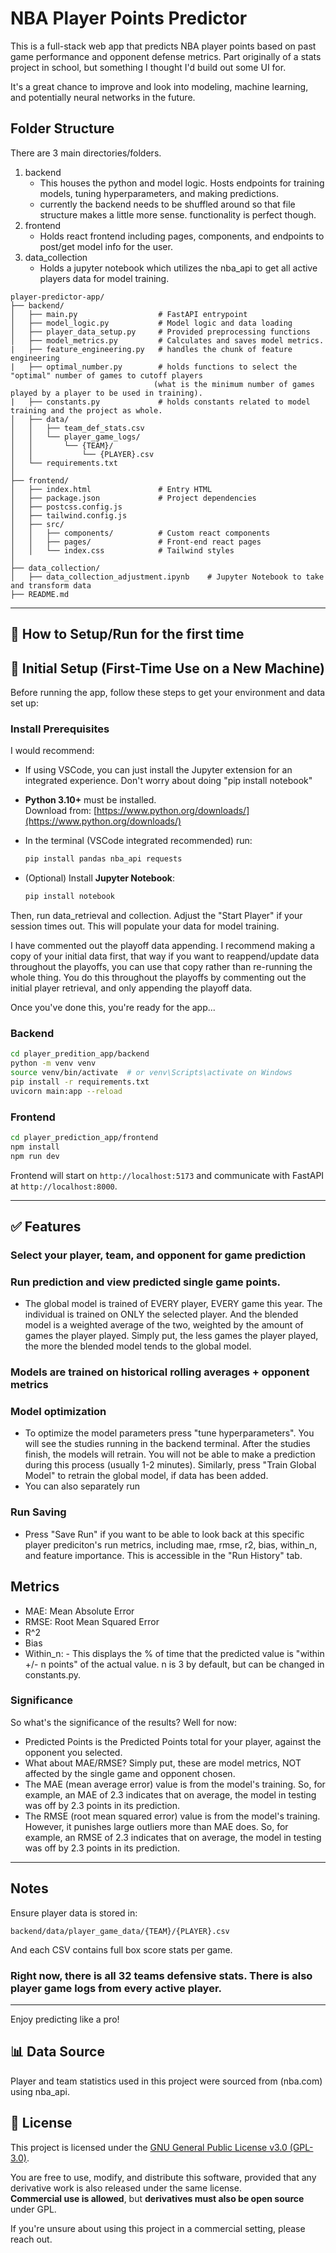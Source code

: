 # NBA Player Points Predictor

This is a full-stack web app that predicts NBA player points based on past game performance and opponent defense metrics. Part originally of a stats project in school, but something I thought I'd build out some UI for.

It's a great chance to improve and look into modeling, machine learning, and potentially neural networks in the future.

## Folder Structure

There are 3 main directories/folders. 

1. backend
    - This houses the python and model logic. Hosts endpoints for training models, tuning hyperparameters, and making predictions.
    - currently the backend needs to be shuffled around so that file structure makes a little more sense. functionality is perfect though.
2. frontend
    - Holds react frontend including pages, components, and endpoints to post/get model info for the user.
3. data_collection
    - Holds a jupyter notebook which utilizes the nba_api to get all active players data for model training.


```
player-predictor-app/
├── backend/
│   ├── main.py                  # FastAPI entrypoint
│   ├── model_logic.py           # Model logic and data loading
│   ├── player_data_setup.py     # Provided preprocessing functions
│   ├── model_metrics.py         # Calculates and saves model metrics.
|   ├── feature_engineering.py   # handles the chunk of feature engineering
|   ├── optimal_number.py        # holds functions to select the "optimal" number of games to cutoff players
                                (what is the minimum number of games played by a player to be used in training).
|   ├── constants.py             # holds constants related to model training and the project as whole.
│   ├── data/
│   │   ├── team_def_stats.csv
│   │   └── player_game_logs/
│   │       └── {TEAM}/
│   │           └── {PLAYER}.csv
│   └── requirements.txt
│
├── frontend/
│   ├── index.html               # Entry HTML
│   ├── package.json             # Project dependencies
│   ├── postcss.config.js
│   ├── tailwind.config.js
│   ├── src/
│   │   ├── components/          # Custom react components
│   │   ├── pages/               # Front-end react pages
│   │   └── index.css            # Tailwind styles
│
├── data_collection/
│   ├── data_collection_adjustment.ipynb    # Jupyter Notebook to take and transform data
├── README.md
```

---

## 🚀 How to Setup/Run for the first time

## 🔧 Initial Setup (First-Time Use on a New Machine)

Before running the app, follow these steps to get your environment and data set up:

### Install Prerequisites

I would recommend:

- If using VSCode, you can just install the Jupyter extension for an integrated experience. Don't worry about doing "pip install notebook"

- **Python 3.10+** must be installed.  
  Download from: [https://www.python.org/downloads/](https://www.python.org/downloads/)
- In the terminal (VSCode integrated recommended) run:
    ```bash
    pip install pandas nba_api requests
    ```
- (Optional) Install **Jupyter Notebook**:
  ```bash
  pip install notebook
  ```

Then, run data_retrieval and collection. Adjust the "Start Player" if your session times out. This will populate your data for model training. 

I have commented out the playoff data appending. I recommend making a copy of your initial data first, that way if you want to reappend/update data throughout the playoffs, you can use that copy rather than re-running the whole thing. You do this throughout the playoffs by commenting out the initial player retrieval, and only appending the playoff data.

Once you've done this, you're ready for the app...


### Backend
```zsh
cd player_predition_app/backend
python -m venv venv
source venv/bin/activate  # or venv\Scripts\activate on Windows
pip install -r requirements.txt
uvicorn main:app --reload
```

### Frontend
```zsh
cd player_prediction_app/frontend
npm install
npm run dev
```

Frontend will start on `http://localhost:5173` and communicate with FastAPI at `http://localhost:8000`.

---

## ✅ Features
### Select your player, team, and opponent for game prediction
### Run prediction and view predicted single game points. 
- The global model is trained of EVERY player, EVERY game this year. The individual is trained on ONLY the selected player. And the blended model is a weighted average of the two, weighted by the amount of games the player played. Simply put, the less games the player played, the more the blended model tends to the global model.

### Models are trained on historical rolling averages + opponent metrics

### Model optimization
- To optimize the model parameters press "tune hyperparameters". You will see the studies running in the backend terminal. After the studies finish, the models will retrain. You will not be able to make a prediction during this process (usually 1-2 minutes). Similarly, press "Train Global Model" to retrain the global model, if data has been added.
- You can also separately run

### Run Saving
- Press "Save Run" if you want to be able to look back at this specific player prediciton's run metrics, including mae, rmse, r2, bias, within_n, and feature importance. This is accessible in the "Run History" tab.

## Metrics
- MAE: Mean Absolute Error
- RMSE: Root Mean Squared Error
- R^2
- Bias
- Within_n: 
        - This displays the % of time that the predicted value is "within +/- n points" of the actual value. n is 3 by default, but can be changed in constants.py.


### Significance
So what's the significance of the results? Well for now:
- Predicted Points is the Predicted Points total for your player, against the opponent you selected.
- What about MAE/RMSE? Simply put, these are model metrics, NOT affected by the single game and opponent chosen.
- The MAE (mean average error) value is from the model's training. So, for example, an MAE of 2.3 indicates that on average, the model in testing was off by 2.3 points in its prediction.
- The RMSE (root mean squared error) value is from the model's training. However, it punishes large outliers more than MAE does. So, for example, an RMSE of 2.3 indicates that on average, the model in testing was off by 2.3 points in its prediction.

---

## Notes
Ensure player data is stored in:
```
backend/data/player_game_data/{TEAM}/{PLAYER}.csv
```
And each CSV contains full box score stats per game.

### Right now, there is all 32 teams defensive stats. There is also player game logs from every active player.
---

Enjoy predicting like a pro!

## 📊 Data Source

Player and team statistics used in this project were sourced from (nba.com) using nba_api.



## 🪪 License

This project is licensed under the [GNU General Public License v3.0 (GPL-3.0)](https://www.gnu.org/licenses/gpl-3.0.html).

You are free to use, modify, and distribute this software, provided that any derivative work is also released under the same license.  
**Commercial use is allowed**, but **derivatives must also be open source** under GPL.

If you're unsure about using this project in a commercial setting, please reach out.
